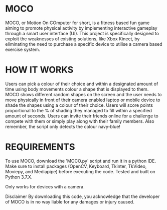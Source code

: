# MOCO
MOCO, or Motion On COmputer for short, is a fitness based fun game aiming to promote physical activity by implementing interactive gameplay through a smart user interface (UI). This project is specifically designed to exploit the weaknesses of existing solutions, like Xbox Kinect, by eliminating the need to purchase a specific device to utilise a camera based exercise system. 

# HOW IT WORKS
Users can pick a colour of their choice and within a designated amount of time using body movements colour a shape that is displayed to them. MOCO shows different random shapes on the screen and the user needs to move physically in front of their camera enabled laptop or mobile device to shade the shapes using a colour of their choice. Users will score points proportional to the % of shading they managed to fill within a specified amount of seconds. Users can invite their friends online for a challenge to compete with them or simply play along with their family members. Also remember, the script only detects the colour navy-blue!

# REQUIREMENTS
To use MOCO, download the 'MOCO.py' script and run it in a python IDE. Make sure to install packages (OpenCV, Keyboard, Tkinter, TkVideo, Moviepy, and Mediapipe) before executing the code. Tested and built on Python 3.7.X.

Only works for devices with a camera.

Disclaimer
By downloading this code, you acknowledge that the developer of MOCO is in no way liable for any damages or injury caused. 

